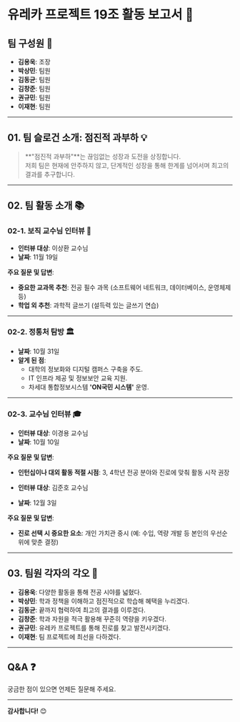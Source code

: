 # 유레카 프로젝트 19조 활동 보고서 🚀

## 팀 구성원 👥
- **김용욱**: 조장
- **박상민**: 팀원
- **김동균**: 팀원
- **김창준**: 팀원
- **권규민**: 팀원
- **이재현**: 팀원

---

## 01. 팀 슬로건 소개: **점진적 과부하** 💡

> **"점진적 과부하"**는 끊임없는 성장과 도전을 상징합니다.  
> 저희 팀은 현재에 안주하지 않고, 단계적인 성장을 통해 한계를 넘어서며 최고의 결과를 추구합니다.

---

## 02. 팀 활동 소개 📚

### 02-1. 보직 교수님 인터뷰 🎤
- **인터뷰 대상**: 이상환 교수님  
- **날짜**: 11월 19일  

**주요 질문 및 답변**:
- **중요한 교과목 추천**: 전공 필수 과목 (소프트웨어 네트워크, 데이터베이스, 운영체제 등)
- **학업 외 추천**: 과학적 글쓰기 (설득력 있는 글쓰기 연습)

---

### 02-2. 정통처 탐방 🏛️
- **날짜**: 10월 31일  
- **알게 된 점**:
  - 대학의 정보화와 디지털 캠퍼스 구축을 주도.
  - IT 인프라 제공 및 정보보안 교육 지원.
  - 차세대 통합정보시스템 **'ON국민 시스템'** 운영.

---

### 02-3. 교수님 인터뷰 🎓
- **인터뷰 대상**: 이경용 교수님  
- **날짜**: 10월 10일  

**주요 질문 및 답변**:
- **인턴십이나 대외 활동 적절 시점**: 3, 4학년 전공 분야와 진로에 맞춰 활동 시작 권장

- **인터뷰 대상**: 김준호 교수님  
- **날짜**: 12월 3일  

**주요 질문 및 답변**:
- **진로 선택 시 중요한 요소**: 개인 가치관 중시 (예: 수입, 역량 개발 등 본인의 우선순위에 맞춘 결정)

---

## 03. 팀원 각자의 각오 💪

- **김용욱**: 다양한 활동을 통해 전공 시야를 넓혔다.
- **박상민**: 학과 정책을 이해하고 점진적으로 학습해 혜택을 누리겠다.
- **김동균**: 끝까지 협력하여 최고의 결과를 이루겠다.
- **김창준**: 학과 자원을 적극 활용해 꾸준히 역량을 키우겠다.
- **권규민**: 유레카 프로젝트를 통해 진로를 찾고 발전시키겠다.
- **이재현**: 팀 프로젝트에 최선을 다하겠다.

---

## Q&A ❓
궁금한 점이 있으면 언제든 질문해 주세요.

---

**감사합니다!** 😊
